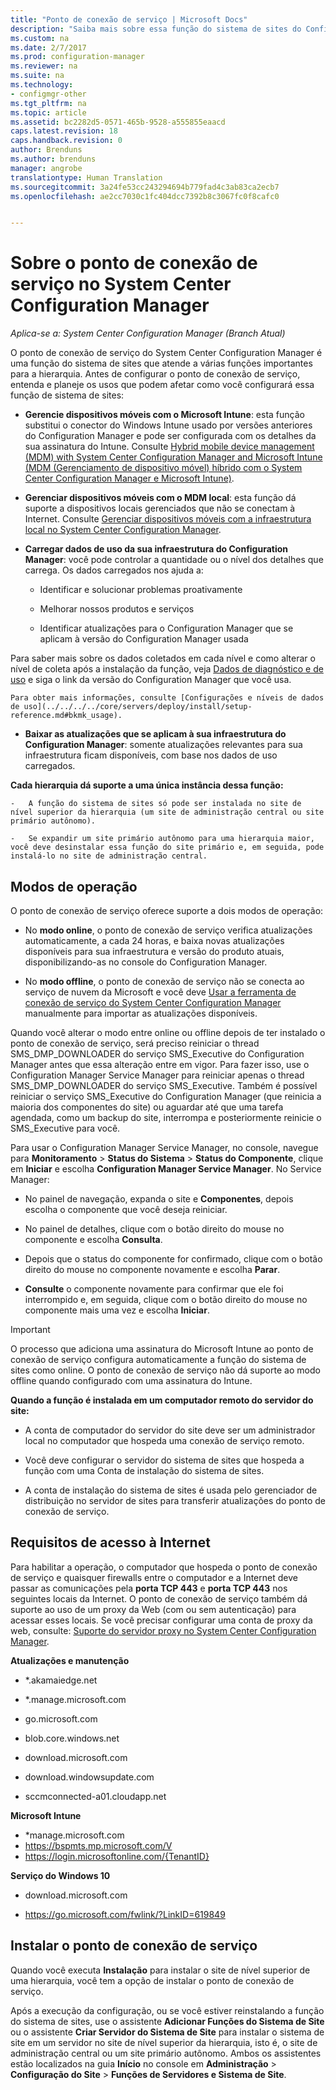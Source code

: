 ```yaml
---
title: "Ponto de conexão de serviço | Microsoft Docs"
description: "Saiba mais sobre essa função do sistema de sites do Configuration Manager, bem como entenda e planeje seus diversos usos."
ms.custom: na
ms.date: 2/7/2017
ms.prod: configuration-manager
ms.reviewer: na
ms.suite: na
ms.technology:
- configmgr-other
ms.tgt_pltfrm: na
ms.topic: article
ms.assetid: bc2282d5-0571-465b-9528-a555855eaacd
caps.latest.revision: 18
caps.handback.revision: 0
author: Brenduns
ms.author: brenduns
manager: angrobe
translationtype: Human Translation
ms.sourcegitcommit: 3a24fe53cc243294694b779fad4c3ab83ca2ecb7
ms.openlocfilehash: ae2cc7030c1fc404dcc7392b8c3067fc0f8cafc0


---
```

# <a name="about-the-service-connection-point-in-system-center-configuration-manager"></a>Sobre o ponto de conexão de serviço no System Center Configuration Manager

*Aplica-se a: System Center Configuration Manager (Branch Atual)*

O ponto de conexão de serviço do System Center Configuration Manager é uma função do sistema de sites que atende a várias funções importantes para a hierarquia. Antes de configurar o ponto de conexão de serviço, entenda e planeje os usos que podem afetar como você configurará essa função de sistema de sites:  

-   **Gerencie dispositivos móveis com o Microsoft Intune**: esta função substitui o conector do Windows Intune usado por versões anteriores do Configuration Manager e pode ser configurada com os detalhes da sua assinatura do Intune. Consulte [Hybrid mobile device management (MDM) with System Center Configuration Manager and Microsoft Intune (MDM (Gerenciamento de dispositivo móvel) híbrido com o System Center Configuration Manager e Microsoft Intune)](../../../../mdm/understand/hybrid-mobile-device-management.md).  

-   **Gerenciar dispositivos móveis com o MDM local**: esta função dá suporte a dispositivos locais gerenciados que não se conectam à Internet. Consulte [Gerenciar dispositivos móveis com a infraestrutura local no System Center Configuration Manager](../../../../mdm/understand/manage-mobile-devices-with-on-premises-infrastructure.md).  

-   **Carregar dados de uso da sua infraestrutura do Configuration Manager**: você pode controlar a quantidade ou o nível dos detalhes que carrega. Os dados carregados nos ajuda a:  

    -   Identificar e solucionar problemas proativamente  

    -   Melhorar nossos produtos e serviços  

    -   Identificar atualizações para o Configuration Manager que se aplicam à versão do Configuration Manager usada  

  Para saber mais sobre os dados coletados em cada nível e como alterar o nível de coleta após a instalação da função, veja [Dados de diagnóstico e de uso](/sccm/core/plan-design/diagnostics/diagnostics-and-usage-data) e siga o link da versão do Configuration Manager que você usa.  

    Para obter mais informações, consulte [Configurações e níveis de dados de uso](../../../../core/servers/deploy/install/setup-reference.md#bkmk_usage).  

-   **Baixar as atualizações que se aplicam à sua infraestrutura do Configuration Manager**: somente atualizações relevantes para sua infraestrutura ficam disponíveis, com base nos dados de uso carregados.  

 **Cada hierarquia dá suporte a uma única instância dessa função:**  

    -   A função do sistema de sites só pode ser instalada no site de nível superior da hierarquia (um site de administração central ou site primário autônomo).  

    -   Se expandir um site primário autônomo para uma hierarquia maior, você deve desinstalar essa função do site primário e, em seguida, pode instalá-lo no site de administração central.  

##  <a name="a-namebkmkmodesa-modes-of-operation"></a><a name="bkmk_modes"></a> Modos de operação  
 O ponto de conexão de serviço oferece suporte a dois modos de operação:  

-   No **modo online**, o ponto de conexão de serviço verifica atualizações automaticamente, a cada 24 horas, e baixa novas atualizações disponíveis para sua infraestrutura e versão do produto atuais, disponibilizando-as no console do Configuration Manager.  

-   No **modo offline**, o ponto de conexão de serviço não se conecta ao serviço de nuvem da Microsoft e você deve [Usar a ferramenta de conexão de serviço do System Center Configuration Manager](../../../../core/servers/manage/use-the-service-connection-tool.md) manualmente para importar as atualizações disponíveis.  

Quando você alterar o modo entre online ou offline depois de ter instalado o ponto de conexão de serviço, será preciso reiniciar o thread SMS_DMP_DOWNLOADER do serviço SMS_Executive do Configuration Manager antes que essa alteração entre em vigor. Para fazer isso, use o Configuration Manager Service Manager para reiniciar apenas o thread SMS_DMP_DOWNLOADER do serviço SMS_Executive. Também é possível reiniciar o serviço SMS_Executive do Configuration Manager (que reinicia a maioria dos componentes do site) ou aguardar até que uma tarefa agendada, como um backup do site, interrompa e posteriormente reinicie o SMS_Executive para você.  

Para usar o Configuration Manager Service Manager, no console, navegue para **Monitoramento** > **Status do Sistema** > **Status do Componente**, clique em **Iniciar** e escolha **Configuration Manager Service Manager**. No Service Manager:  

-   No painel de navegação, expanda o site e **Componentes**, depois escolha o componente que você deseja reiniciar.  

-   No painel de detalhes, clique com o botão direito do mouse no componente e escolha **Consulta**.  

-   Depois que o status do componente for confirmado, clique com o botão direito do mouse no componente novamente e escolha **Parar**.  

-   **Consulte** o componente novamente para confirmar que ele foi interrompido e, em seguida, clique com o botão direito do mouse no componente mais uma vez e escolha **Iniciar**.  

> [!IMPORTANT]  
>  O processo que adiciona uma assinatura do Microsoft Intune ao ponto de conexão de serviço configura automaticamente a função do sistema de sites como online. O ponto de conexão de serviço não dá suporte ao modo offline quando configurado com uma assinatura do Intune.  

**Quando a função é instalada em um computador remoto do servidor do site:**  

-   A conta de computador do servidor do site deve ser um administrador local no computador que hospeda uma conexão de serviço remoto.

-   Você deve configurar o servidor do sistema de sites que hospeda a função com uma Conta de instalação do sistema de sites.  

-   A conta de instalação do sistema de sites é usada pelo gerenciador de distribuição no servidor de sites para transferir atualizações do ponto de conexão de serviço.

##  <a name="a-namebkmkurlsa-internet-access-requirements"></a><a name="bkmk_urls"></a> Requisitos de acesso à Internet  
Para habilitar a operação, o computador que hospeda o ponto de conexão de serviço e quaisquer firewalls entre o computador e a Internet deve passar as comunicações pela **porta TCP 443** e **porta TCP 443** nos seguintes locais da Internet. O ponto de conexão de serviço também dá suporte ao uso de um proxy da Web (com ou sem autenticação) para acessar esses locais.  Se você precisar configurar uma conta de proxy da web, consulte: [Suporte do servidor proxy no System Center Configuration Manager](/sccm/core/plan-design/network/proxy-server-support).

**Atualizações e manutenção**  

-   *.akamaiedge.net  

-   *.manage.microsoft.com

-   go.microsoft.com

-   blob.core.windows.net  

-   download.microsoft.com  

-   download.windowsupdate.com

-   sccmconnected-a01.cloudapp.net  

**Microsoft Intune**  

-   *manage.microsoft.com  
-   https://bspmts.mp.microsoft.com/V
-   https://login.microsoftonline.com/{TenantID}


**Serviço do Windows 10**  

-   download.microsoft.com  

-   https://go.microsoft.com/fwlink/?LinkID=619849  

## <a name="install-the-service-connection-point"></a>Instalar o ponto de conexão de serviço
Quando você executa **Instalação** para instalar o site de nível superior de uma hierarquia, você tem a opção de instalar o ponto de conexão de serviço.

Após a execução da configuração, ou se você estiver reinstalando a função do sistema de sites, use o assistente **Adicionar Funções do Sistema de Site** ou o assistente **Criar Servidor do Sistema de Site** para instalar o sistema de site em um servidor no site de nível superior da hierarquia, isto é, o site de administração central ou um site primário autônomo. Ambos os assistentes estão localizados na guia **Início** no console em **Administração** > **Configuração do Site** > **Funções de Servidores e Sistema de Site**.



<!--HONumber=Feb17_HO3-->


